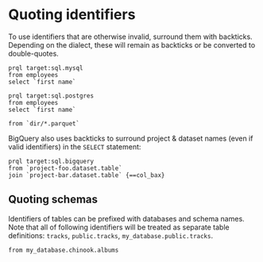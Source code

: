 # Quoting identifiers

To use identifiers that are otherwise invalid, surround them with backticks.
Depending on the dialect, these will remain as backticks or be converted to
double-quotes.

```prql
prql target:sql.mysql
from employees
select `first name`
```

```prql
prql target:sql.postgres
from employees
select `first name`
```

```prql
from `dir/*.parquet`
```

BigQuery also uses backticks to surround project & dataset names (even if valid
identifiers) in the `SELECT` statement:

```prql
prql target:sql.bigquery
from `project-foo.dataset.table`
join `project-bar.dataset.table` {==col_bax}
```

## Quoting schemas

Identifiers of tables can be prefixed with databases and schema names. Note that
all of following identifiers will be treated as separate table definitions:
`tracks`, `public.tracks`, `my_database.public.tracks`.

```prql
from my_database.chinook.albums
```

